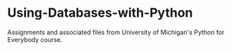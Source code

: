 # Using-Databases-with-Python
Assignments and associated files from University of Michigan's Python for Everybody course. 
